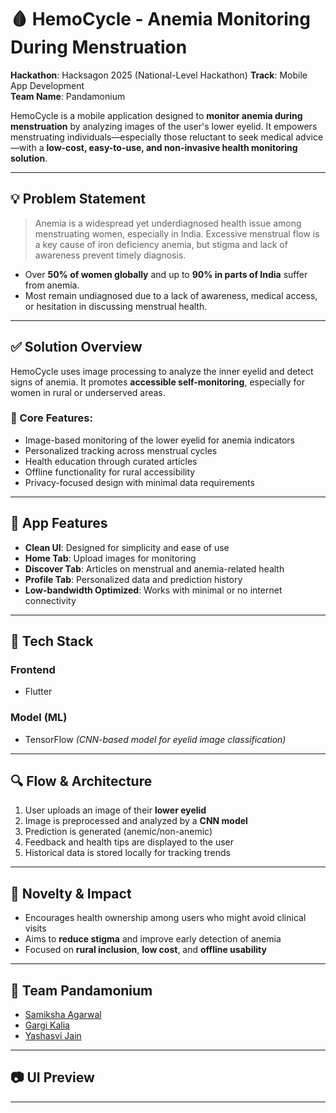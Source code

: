 # 🩸 HemoCycle - Anemia Monitoring During Menstruation

**Hackathon**: Hacksagon 2025 (National-Level Hackathon) 
**Track**: Mobile App Development   
**Team Name**: Pandamonium  

HemoCycle is a mobile application designed to **monitor anemia during menstruation** by analyzing images of the user's lower eyelid. It empowers menstruating individuals—especially those reluctant to seek medical advice—with a **low-cost, easy-to-use, and non-invasive health monitoring solution**.

---

## 💡 Problem Statement

> Anemia is a widespread yet underdiagnosed health issue among menstruating women, especially in India. Excessive menstrual flow is a key cause of iron deficiency anemia, but stigma and lack of awareness prevent timely diagnosis.

- Over **50% of women globally** and up to **90% in parts of India** suffer from anemia.
- Most remain undiagnosed due to a lack of awareness, medical access, or hesitation in discussing menstrual health.

---

## ✅ Solution Overview

HemoCycle uses image processing to analyze the inner eyelid and detect signs of anemia. It promotes **accessible self-monitoring**, especially for women in rural or underserved areas.

### 🔬 Core Features:
- Image-based monitoring of the lower eyelid for anemia indicators
- Personalized tracking across menstrual cycles
- Health education through curated articles
- Offline functionality for rural accessibility
- Privacy-focused design with minimal data requirements

---

## 📱 App Features

- **Clean UI**: Designed for simplicity and ease of use  
- **Home Tab**: Upload images for monitoring  
- **Discover Tab**: Articles on menstrual and anemia-related health  
- **Profile Tab**: Personalized data and prediction history  
- **Low-bandwidth Optimized**: Works with minimal or no internet connectivity  

---

## 🧠 Tech Stack

### Frontend
- Flutter

### Model (ML)
- TensorFlow *(CNN-based model for eyelid image classification)*

---

## 🔍 Flow & Architecture

1. User uploads an image of their **lower eyelid**  
2. Image is preprocessed and analyzed by a **CNN model**  
3. Prediction is generated (anemic/non-anemic)  
4. Feedback and health tips are displayed to the user  
5. Historical data is stored locally for tracking trends  

---

## 🌟 Novelty & Impact

- Encourages health ownership among users who might avoid clinical visits  
- Aims to **reduce stigma** and improve early detection of anemia  
- Focused on **rural inclusion**, **low cost**, and **offline usability**  

---

## 👥 Team Pandamonium

- [Samiksha Agarwal](https://github.com/Technomad04)  
- [Gargi Kalia](https://github.com/Kaliagargi)  
- [Yashasvi Jain](https://github.com/Y4shu)  

---

## 📷 UI Preview


---
